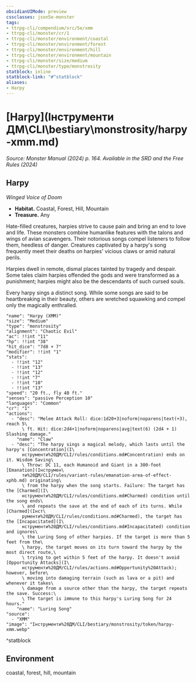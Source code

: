 ```yaml
---
obsidianUIMode: preview
cssclasses: json5e-monster
tags:
- ttrpg-cli/compendium/src/5e/xmm
- ttrpg-cli/monster/cr/1
- ttrpg-cli/monster/environment/coastal
- ttrpg-cli/monster/environment/forest
- ttrpg-cli/monster/environment/hill
- ttrpg-cli/monster/environment/mountain
- ttrpg-cli/monster/size/medium
- ttrpg-cli/monster/type/monstrosity
statblock: inline
statblock-link: "#^statblock"
aliases:
- Harpy
---
```

# [Harpy](Інструменти ДМ\CLI\bestiary\monstrosity/harpy-xmm.md)
*Source: Monster Manual (2024) p. 164. Available in the <span title='Systems Reference Document (5.2)'>SRD</span> and the Free Rules (2024)*  

## Harpy

*Winged Voice of Doom*

- **Habitat.** Coastal, Forest, Hill, Mountain  
- **Treasure.** Any  

Hate-filled creatures, harpies strive to cause pain and bring an end to love and life. These monsters combine humanlike features with the talons and wings of avian scavengers. Their notorious songs compel listeners to follow them, heedless of danger. Creatures captivated by a harpy's song frequently meet their deaths on harpies' vicious claws or amid natural perils.

Harpies dwell in remote, dismal places tainted by tragedy and despair. Some tales claim harpies offended the gods and were transformed as a punishment; harpies might also be the descendants of such cursed souls.

Every harpy sings a distinct song. While some songs are said to be heartbreaking in their beauty, others are wretched squawking and compel only the magically enthralled.

```statblock
"name": "Harpy (XMM)"
"size": "Medium"
"type": "monstrosity"
"alignment": "Chaotic Evil"
"ac": !!int "11"
"hp": !!int "38"
"hit_dice": "7d8 + 7"
"modifier": !!int "1"
"stats":
  - !!int "12"
  - !!int "13"
  - !!int "12"
  - !!int "7"
  - !!int "10"
  - !!int "13"
"speed": "20 ft., fly 40 ft."
"senses": "passive Perception 10"
"languages": "Common"
"cr": "1"
"actions":
  - "desc": "Melee Attack Roll: dice:1d20+3|noform|noparens|text(+3), reach 5\
      \ ft. Hit: dice:2d4+1|noform|noparens|avg|text(6) (2d4 + 1) Slashing damage."
    "name": "Claw"
  - "desc": "The harpy sings a magical melody, which lasts until the harpy's [Concentration](І\
      нструменти%20ДМ/CLI/rules/conditions.md#Concentration) ends on it. Wisdom Saving\
      \ Throw: DC 11, each Humanoid and Giant in a 300-foot [Emanation](Інструмен\
      ти%20ДМ/CLI/rules/variant-rules/emanation-area-of-effect-xphb.md) originating\
      \ from the harpy when the song starts. Failure: The target has the [Charmed](І\
      нструменти%20ДМ/CLI/rules/conditions.md#Charmed) condition until the song ends\
      \ and repeats the save at the end of each of its turns. While [Charmed](Інст\
      рументи%20ДМ/CLI/rules/conditions.md#Charmed), the target has the [Incapacitated](І\
      нструменти%20ДМ/CLI/rules/conditions.md#Incapacitated) condition and ignores\
      \ the Luring Song of other harpies. If the target is more than 5 feet from the\
      \ harpy, the target moves on its turn toward the harpy by the most direct route,\
      \ trying to get within 5 feet of the harpy. It doesn't avoid [Opportunity Attacks](І\
      нструменти%20ДМ/CLI/rules/actions.md#Opportunity%20Attack); however, before\
      \ moving into damaging terrain (such as lava or a pit) and whenever it takes\
      \ damage from a source other than the harpy, the target repeats the save. Success:\
      \ The target is immune to this harpy's Luring Song for 24 hours."
    "name": "Luring Song"
"source":
  - "XMM"
"image": "Інструменти%20ДМ/CLI/bestiary/monstrosity/token/harpy-xmm.webp"
```
^statblock

## Environment

coastal, forest, hill, mountain